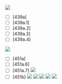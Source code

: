 ![](https://github.com/Esukhia/J018/blob/master/MRK35_SAMPLING/S/S039-0899.jpg)
- [ ] [439a]
- [ ] [439a.1]
- [ ] [439a.2]
- [ ] [439a.3]
- [ ] [439a.4]

![](https://github.com/Esukhia/J018/blob/master/MRK35_SAMPLING/S/S039-0923.jpg)
- [ ] [451a]
- [ ] [451a.6]
- [ ] [451a.7]
![](https://github.com/Esukhia/J018/blob/master/MRK35_SAMPLING/S/S039-0924.jpg)
- [ ] [451b]
![](https://github.com/Esukhia/J018/blob/master/MRK35_SAMPLING/S/S039-0925.jpg)
![](https://github.com/Esukhia/J018/blob/master/MRK35_SAMPLING/S/S039-0926.jpg)
![](https://github.com/Esukhia/J018/blob/master/MRK35_SAMPLING/S/S039-0949.jpg)
![](https://github.com/Esukhia/J018/blob/master/MRK35_SAMPLING/S/S039-0950.jpg)
![](https://github.com/Esukhia/J018/blob/master/MRK35_SAMPLING/S/S039-0951.jpg)
